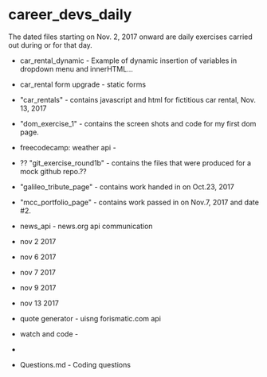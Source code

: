 # career_devs_daily

The dated files starting on Nov. 2, 2017 onward are daily exercises carried out during or for that day.

- car_rental_dynamic - Example of dynamic insertion of variables in dropdown menu and innerHTML...

- car_rental form upgrade - static forms

- "car_rentals" - contains javascript and html for fictitious car rental, Nov. 13, 2017

- "dom_exercise_1" - contains the screen shots and code for my first dom page.

- freecodecamp: weather api - 

- ?? "git_exercise_round1b" - contains the files that were produced for a mock github repo.??

- "galileo_tribute_page" - contains work handed in on Oct.23, 2017

- "mcc_portfolio_page" - contains work passed in on Nov.7, 2017 and date #2.

- news_api - news.org api communication

- nov 2 2017
- nov 6 2017
- nov 7 2017
- nov 9 2017
- nov 13 2017

- quote generator - uisng forismatic.com api

- watch and code - 
- 
- Questions.md - Coding questions


